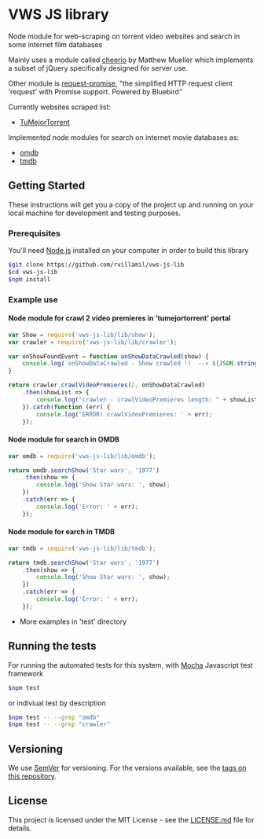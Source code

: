 # VWS JS library

Node module for web-scraping on torrent video websites and search in some internet film databases

Mainly uses a module called [cheerio](https://github.com/cheeriojs/cheerio) by Matthew Mueller which implements a subset of jQuery specifically designed for server use.

Other module is [request-promise](https://github.com/request/request-promise), "the simplified HTTP request client 'request' with Promise support. Powered by Bluebird"

Currently websites scraped list:

- [TuMejorTorrent](http://tumejortorrent.com/)

Implemented node modules for search on internet movie databases as:

- [omdb](http://www.omdbapi.com/)
- [tmdb](https://www.themoviedb.org/)

## Getting Started

These instructions will get you a copy of the project up and running on your local machine for development and testing purposes.

### Prerequisites

You'll need [Node.js](https://nodejs.org/es/) installed on your computer in order to build this library

```sh
$git clone https://github.com/rvillamil/vws-js-lib
$cd vws-js-lib
$npm install
```

### Example use

#### Node module for crawl 2 video premieres in 'tumejortorrent' portal

```js
var Show = require('vws-js-lib/lib/show');
var crawler = require('vws-js-lib/lib/crawler');

var onShowFoundEvent = function onShowDataCrawled(show) {
    console.log(`onShowDataCrawled - Show crawled !!  --> ${JSON.stringify(show)}\n\n`)
}

return crawler.crawlVideoPremieres(2, onShowDataCrawled)
    .then(showList => {
        console.log("crawler - crawlVideoPremieres length: " + showList.length);
    }).catch(function (err) {
        console.log('ERROR! crawlVideoPremieres: ' + err);
    });
```

#### Node module for search in OMDB

```js
var omdb = require('vws-js-lib/lib/omdb');

return omdb.searchShow('Star wars', '1977')
    .then(show => {
        console.log('Show Star wars: ', show);
    })
    .catch(err => {
        console.log('Error: ' + err);
    });
```

#### Node module for earch in TMDB 

```js
var tmdb = require('vws-js-lib/lib/tmdb');

return tmdb.searchShow('Star wars', '1977')
    .then(show => {
        console.log('Show Star wars: ', show);
    })
    .catch(err => {
        console.log('Error: ' + err);
    });
```

- More examples in 'test' directory

## Running the tests

 For running the automated tests for this system, with [Mocha](https://mochajs.org) Javascript test framework

```sh
$npm test
```

or indiviual test by description

```sh
$npm test -- --grep "omdb"
$npm test -- --grep "crawler"
```

## Versioning

We use [SemVer](http://semver.org/) for versioning. For the versions available, see the [tags on this repository](https://github.com/rvillamil/vws-js-lib/tags).

## License

This project is licensed under the MIT License - see the [LICENSE.md](LICENSE.md) file for details.